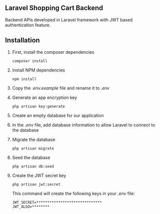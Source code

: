 ## Laravel Shopping Cart Backend

Backend APIs developed in Laravel framework with JWT based authentication feature.

## Installation

1. First, install the composer dependencies

    ```
    composer install
    ```

2. Install NPM dependencies

    ```
    npm install
    ```

3. Copy the *.env.example* file and rename it to *.env*

4. Generate an app encryption key

    ```
    php artisan key:generate
    ```

5. Create an empty database for our application

6. In the *.env* file, add database information to allow Laravel to connect to the database

7. Migrate the database

    ```
    php artisan migrate
    ```

8. Seed the database

    ```
    php artisan db:seed
    ```

9. Create the JWT secret key

    ```
    php artisan jwt:secret
    ```
    This command will create the following keys in your *.env* file:
    ```
    JWT_SECRET=******************************
    JWT_ALGO=********
    ```
